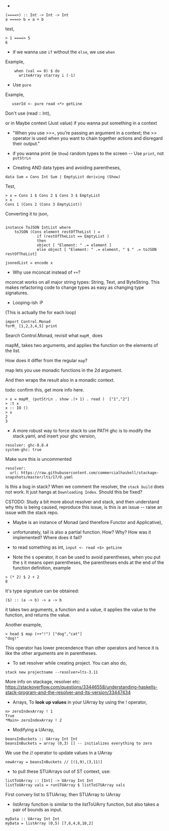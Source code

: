 * 
```
(====>) :: Int -> Int -> Int
a ====> b = a + b
```

test,
```
> 1 ====> 5
6
```
* if we wanna use ```if``` without the ```else```,
we use ```when```



Example,

```
    when (val == 0) $ do
      writeArray starray i (-1)
```      
* Use ```pure```

Example,
```
   userId <- pure read <*> getLine
```
Don't use (read :: Int),

or in Maybe context (Just value) if you wanna put something in a context


* "When you use >>=, you’re passing an argument in a context; the >> operator is used when you want to chain together actions and disregard their output." 

* if you wanna print  (ie ```Show```) random types to the screen -- Use ```print```,
not ```putStrLn```


* Creating AND data types and avoiding parentheses,

```
data Sum = Cons Int Sum | EmptyList deriving (Show)
```

Test,
```
> x = Cons 1 $ Cons 2 $ Cons 3 $ EmptyList 
> x
Cons 1 (Cons 2 (Cons 3 EmptyList))
```


Converting it to json,
```

instance ToJSON IntList where 
    toJSON (Cons element restOfTheList ) = 
              if (restOfTheList == EmptyList ) 
              then  
              object [ "Element: " .= element ] 
              else object [ "Element: " .= element, " $ " .= toJSON restOfTheList]

jsonedList = encode x
```


* Why use mconcat instead of ```++```?

 mconcat works on all major string types: String, Text, and ByteString. 
This makes refactoring code to change types as easy as changing type signatures.


* Looping-ish :P

(This is actually the for each loop)

```
import Control.Monad
forM_ [1,2,3,4,5] print
```

Search Control.Monad, revisit what ```mapM_``` does


mapM_ takes two arguments, and applies the function on the elements of the list. 

How does it differ from the regular ```map```?

map lets you use monadic functions in the 2d argument.

And then wraps the result also in a monadic context.

todo: confirm this, get more info here.

```
> x = mapM_ (putStrLn . show .(+ 1) . read )  ["1","2"]
> :t x
x :: IO ()
> x
2
3
```

* A more robust way to force stack to use PATH ghc is to modify the stack.yaml, and insert your ghc version,
```
resolver: ghc-8.8.4
system-ghc: true
```

Make sure this is uncommented
```
resolver:
  url: https://raw.githubusercontent.com/commercialhaskell/stackage-snapshots/master/lts/17/0.yaml
```


Is this a bug in stack? When we comment the resolver, the ```stack build``` does not work. It just hangs at ```Downloading Index```.
Should this be fixed?

CSTODO: Study a bit more about resolver and stack, and then understand why this is being caused, reproduce this issue, is this _is_ an issue -- raise an issue with the stack repo.

* Maybe is an instance of Monad (and therefore Functor and Applicative),

* unfortunately, tail is also a partial function. How? Why? How was it implemented? Where does it fail?

* to read something as int, ```input <- read <$> getLine```

* Note the ```$``` operator,
it can be used to avoid parentheses, when you put the ```$``` it means open parentheses, the parentheses ends at the end of the function definition,
example
```
> (* 2) $ 2 + 2 
8
```
It's type signature can be obtained:
```
($) :: (a -> b) -> a -> b
```
it takes two arguments, a function and a value, it applies the value to the function, and returns the value.


Another example,
```
> head $ map (++"!") ["dog","cat"]
"dog!"
```

This operator has lower precendence than other operators and hence it is like the other arguments are in parentheses.


*  To set resolver while creating project. You can also do,
```
stack new projectname --resolver=lts-3.11
```

More info on stackage, resolver etc:
https://stackoverflow.com/questions/33446558/understanding-haskells-stack-program-and-the-resolver-and-lts-version/33447434


* Arrays,
To **look up values** in your UArray by using the ! operator,
```
n> zeroIndexArray ! 1
True
*Main> zeroIndexArray ! 2
```


* Modifying a UArray, 

```
beansInBuckets :: UArray Int Int
beansInBuckets = array (0,3) [] -- initializes everything to zero
```

We  use the  // operator to update values in a UArray
```
newArray = beansInBuckets // [(1,9),(3,11)]
```
* to pull these STUArrays out of ST context, use:
```
listToUArray :: [Int] -> UArray Int Int
listToUArray vals = runSTUArray $ listToSTUArray vals
```

First convery list to STUArray, then STUArray to UArray

* listArray function is similar to the listToUArry function, but also takes a pair of bounds as input.

```
myData :: UArray Int Int
myData = listArray (0,5) [7,6,4,8,10,2]
```


